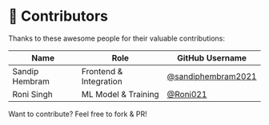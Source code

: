 # 🤝 Contributors

Thanks to these awesome people for their valuable contributions:

| Name           | Role                    | GitHub Username       |
|----------------|-------------------------|------------------------|
| Sandip Hembram | Frontend & Integration  | [@sandiphembram2021](https://github.com/sandiphembram2021) |
| Roni Singh     | ML Model & Training     | [@Roni021](https://github.com/Roni021) |

Want to contribute? Feel free to fork & PR!
